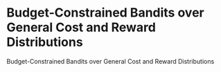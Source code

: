# Budget-Constrained Bandits over General Cost and Reward Distributions

Budget-Constrained Bandits over General Cost and Reward Distributions
